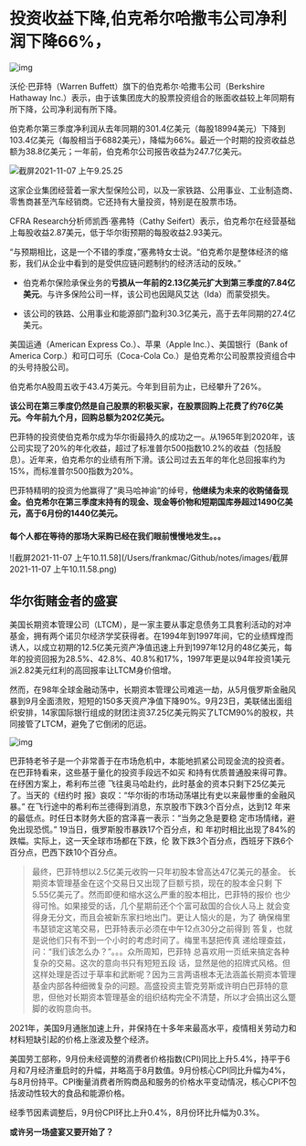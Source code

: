 # 投资收益下降,伯克希尔哈撒韦公司净利润下降66%，

![img](/Users/frankmac/Github/notes/images/im-428035?width=860&height=573.png)

沃伦·巴菲特（Warren Buffett）旗下的伯克希尔·哈撒韦公司（Berkshire Hathaway Inc.）表示，由于该集团庞大的股票投资组合的账面收益较上年同期有所下降，公司净利润有所下降。

伯克希尔第三季度净利润从去年同期的301.4亿美元（每股18994美元）下降到103.4亿美元（每股相当于6882美元），降幅为66%。最近一个时期的投资收益总额为38.8亿美元；一年前，伯克希尔公司报告收益为247.7亿美元。

![截屏2021-11-07 上午9.25.25](/Users/frankmac/Github/notes/images/bkr.png)

这家企业集团经营着一家大型保险公司，以及一家铁路、公用事业、工业制造商、零售商甚至汽车经销商。它还持有大量投资，特别是在股票市场。

CFRA Research分析师凯西·塞弗特（Cathy Seifert）表示，伯克希尔在经营基础上每股收益2.87美元，低于华尔街预期的每股收益2.93美元。

“与预期相比，这是一个不错的季度，”塞弗特女士说。“伯克希尔是整体经济的缩影，我们从企业中看到的是受供应链问题制约的经济活动的反映。”

- 伯克希尔保险承保业务的**亏损从一年前的2.13亿美元扩大到第三季度的7.84亿美元**。与许多保险公司一样，该公司也因飓风艾达（Ida）而蒙受损失。

- 该公司的铁路、公用事业和能源部门盈利30.3亿美元，高于去年同期的27.4亿美元。

美国运通（American Express Co.）、苹果（Apple Inc.）、美国银行（Bank of America Corp.）和可口可乐（Coca-Cola Co.）是伯克希尔公司股票投资组合中的头号持股公司。

伯克希尔A股周五收于43.4万美元。今年到目前为止，已经攀升了26%。

**该公司在第三季度仍然是自己股票的积极买家，在股票回购上花费了约76亿美元。今年前九个月，回购总额为202亿美元。**

巴菲特的投资使伯克希尔成为华尔街最持久的成功之一。从1965年到2020年，该公司实现了20%的年化收益，超过了标准普尔500指数10.2%的收益（包括股息）。近年来，伯克希尔的业绩有所下滑。该公司过去五年的年化总回报率约为15%，而标准普尔500指数为20%。

巴菲特精明的投资为他赢得了“奥马哈神谕”的绰号，**他继续为未来的收购储备现金。伯克希尔在第三季度末持有的现金、现金等价物和短期国库券超过1490亿美元，高于6月份的1440亿美元。**



#### 每个人都在等待的那场大采购已经在我们眼前慢慢地发生。。。

![截屏2021-11-07 上午10.11.58](/Users/frankmac/Github/notes/images/截屏2021-11-07 上午10.11.58.png)



## 华尔街赌金者的盛宴

美国长期资本管理公司（LTCM），是一家主要从事定息债务工具套利活动的对冲基金，拥有两个诺贝尔经济学奖获得者。在1994年到1997年间，它的业绩辉煌而诱人，以成立初期的12.5亿美元资产净值迅速上升到1997年12月的48亿美元，每年的投资回报为28.5%、42.8%、40.8%和17%，1997年更是以94年投资1美元派2.82美元红利的高回报率让LTCM身价倍增。

然而，在98年全球金融动荡中，长期资本管理公司难逃一劫，从5月俄罗斯金融风暴到9月全面溃败，短短的150多天资产净值下降90%。9月23日，美联储出面组织安排，14家国际银行组成的财团注资37.25亿美元购买了LTCM90%的股权，共同接管了LTCM，避免了它倒闭的厄运。

![img](/Users/frankmac/Github/notes/images/ef45702025ddb1a03ada8a63c14179a6_1440w.jpg?source=1940ef5c.png)

巴菲特老爷子是一个非常善于在市场危机中，本能地抓紧公司现金流的投资者。 在巴菲特看来，这些基于量化的投资手段远不如买 和持有优质普通股来得可靠。 在纾困方案上，希利布兰德 飞往奥马哈赴约，此时基金的资本只剩下25亿美元了。当天的《纽约时 报》哀叹：“华尔街的市场动荡堪比有史以来最惨重的金融风暴。” 在飞行途中的希利布兰德得到消息，东京股市下跌3个百分点，达到12 年来的最低点。时任日本财务大臣的宫泽喜一表示：“当务之急是要稳 定市场情绪，避免出现恐慌。” 19当日，俄罗斯股市暴跌17个百分点，和 年初时相比出现了84%的跌幅。实际上，这一天全球市场都在下跌，伦 敦下跌3个百分点，西班牙下跌6个百分点，巴西下跌10个百分点。

> 最终，巴菲特想以2.5亿美元收购一只年初股本曾高达47亿美元的基金。 长期资本管理基金在这个交易日又出现了巨额亏损，现在的股本金只剩 下5.55亿美元了。然而即便和缩水这么严重的股本相比，巴菲特的报价 也少得可怜。如果接受的话，几个星期前还个个富可敌国的合伙人马上 就会变得身无分文，而且会被新东家扫地出门。更让人恼火的是，为了 确保梅里韦瑟锁定这笔交易，巴菲特表示必须在中午12点30分之前得到 答复，也就是说他们只有不到一个小时的考虑时间了。梅里韦瑟把传真 递给理查兹，问：“我们该怎么办？”。。。众所周知，巴菲特 总喜欢用一页纸来搞定各种复杂的交易。这次的意向书只有短短五段 话，显然是他的招牌式风格。但这样处理是否过于草率和武断呢？因为三言两语根本无法涵盖长期资本管理基金内部各种细微复杂的问题。高盛投资主管克劳斯或许明白巴菲特的意思，但他对长期资本管理基金的组织结构完全不清楚，所以才会搞出这么蹩脚的收购意向书。



2021年，美国9月通胀加速上升，并保持在十多年来最高水平，疫情相关劳动力和材料短缺引起的价格上涨波及整个经济。

美国劳工部称，9月份未经调整的消费者价格指数(CPI)同比上升5.4%，持平于6月和7月经济重启时的升幅，并略高于8月数值。9月份核心CPI同比升幅为4%，与8月份持平。CPI衡量消费者所购商品和服务的价格水平变动情况，核心CPI不包括波动性较大的食品和能源价格。

经季节因素调整后，9月份CPI环比上升0.4%，8月份环比升幅为0.3%。



**或许另一场盛宴又要开始了？**

